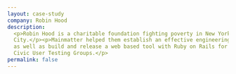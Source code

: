 ```yaml
---
layout: case-study
company: Robin Hood
description:
  <p>Robin Hood is a charitable foundation fighting poverty in New York
  City.</p><p>Mainmatter helped them establish an effective engineering process
  as well as build and release a web based tool with Ruby on Rails for managing
  Civic User Testing Groups.</p>
permalink: false
---
```

